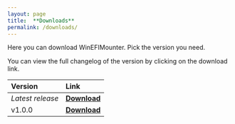 ```yaml
---
layout: page
title:  **Downloads**
permalink: /downloads/
---
```


Here you can download WinEFIMounter. Pick the version you need.

You can view the full changelog of the version by clicking on the download link.

| Version | Link |
| :--- | :--- |
| *Latest release* | [**Download**](https://github.com/franzageek/WinEFIMounter/releases/latest) |
| v1.0.0 | [**Download**](https://github.com/franzageek/WinEFIMounter/releases/tag/1.0.0) |


